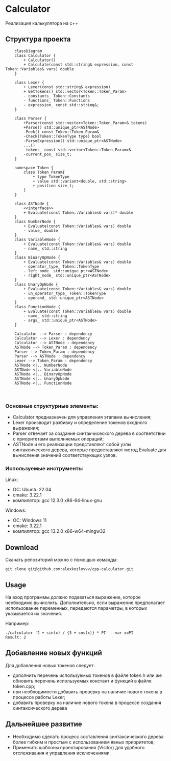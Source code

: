 # Calculator

Реализация калькулятора на с++

## Структура проекта

```mermaid
    classDiagram
    class Calculator {
        + Calculator()
        + Calculate(const std::string& expression, const Token::Variables& vars) double
    }
    
    class Lexer {
        + Lexer(const std::string& expression)
        + GetTokens() std::vector<Token::Token_Param>
        - constants_ Token::Constants
        - functions_ Token::Functions
        - expression_ const std::string&;
    }
    
    class Parser {
        +Parser(const std::vector<Token::Token_Param>& tokens)
        +Parse() std::unique_ptr<ASTNode>
        -Peek() const Token::Token_Param&
        -Check(Token::TokenType type) bool
        -ParseExpression() std::unique_ptr<ASTNode>
        ...()
        -tokens_ const std::vector<Token::Token_Param>&
        -current_pos_ size_t;
    }
    
    namespace Token {
        class Token_Param{
            + type TokenType
            + value std::variant<double, std::string>
            + position size_t;
        }
    }

    class ASTNode {
        <<interface>>
        + Evaluate(const Token::Variables& vars)* double
    }
    class NumberNode {
        + Evaluate(const Token::Variables& vars) double
        - value_ double
    }
    class VariableNode {
        + Evaluate(const Token::Variables& vars) double
        - name_ std::string
    }
    class BinaryOpNode {
        + Evaluate(const Token::Variables& vars) double
        - operator_type_ Token::TokenType
        - left_node_ std::unique_ptr<ASTNode>
        - right_node_ std::unique_ptr<ASTNode>
    }
    class UnaryOpNode {
        + Evaluate(const Token::Variables& vars) double
        - un_operator_type_ Token::TokenType
        - operand_ std::unique_ptr<ASTNode>
    }
    class FunctionNode {
        + Evaluate(const Token::Variables& vars) double
        - name_ std::string
        - args_ std::unique_ptr<ASTNode>
    }
    
    Calculator --> Parser : dependency
    Calculator --> Lexer : dependency
    Calculator --> ASTNode : dependency
    ASTNode --> Token_Param : dependency
    Parser --> Token_Param : dependency
    Parser --> ASTNode : dependency
    Lexer --> Token_Param : dependency
    ASTNode <|.. NumberNode
    ASTNode <|.. VariableNode
    ASTNode <|.. BinaryOpNode
    ASTNode <|.. UnaryOpNode
    ASTNode <|.. FunctionNode
```
<br>

### Основные структурные элементы:
- Calculator предназначен для управления этапами вычисления; 
- Lexer производит разбивку и определение токенов входного выражения;
- Parser отвечает за создание синтакчисеского дерева в соответствии с приоритетами выполняемых операций;
- ASTNode и его реализации представляют собой узлы синтаксического дерева, которые предоставляют метод Evaluate для вычисления значений соответствующих узлов.

### Используемые инструменты
Linux:
- OC: Ubuntu 22.04
- cmake: 3.22.1
- компилятор: gcc 12.3.0 x86-64-linux-gnu

Windows:
- OC: Windows 11
- cmake: 3.22.1
- компилятор: gcc 13.2.0 x86-w64-mingw32

## Download

Скачать репозиторий можно с помощью команды:

```
git clone git@github.com:alexkozlovvv/cpp-calculator.git
```

## Usage

На вход программы должно подаваться выражение, которое необходимо вычислить. Дополнительно, если выражение предполагает использование переменных, передаются параметры, в которых указывается их значения.

Например:
```
./calculator '2 + sin(x) / {3 + cos(x)} * PI' --var x=PI
Result: 2
```

## Добавление новых функций

Для добавления новых токенов следует:
- дополнить перечень используемых токенов в файле token.h или же обновить перечень используемых констант и функций в файле token.cpp;
- при необходимости добавить проверку на наличие нового токена в процессе работы Lexer;
- добавить проверку на наличие нового токена в процессе создания синтаксического дерева

## Дальнейшее развитие

- Необходимо сделать процесс составления синтаксического дерева более гибким и простым с использованием явных приоритетов;
- Применить шаблоны проектирования (Visitor) для удобного отслеживания и управления исключениями. 

